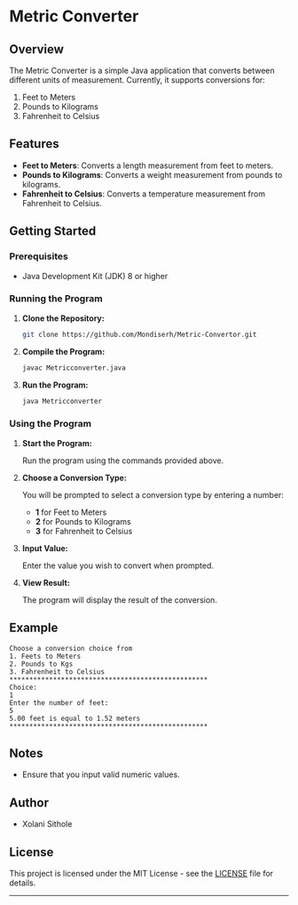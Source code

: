 # Metric Converter

## Overview

The Metric Converter is a simple Java application that converts between different units of measurement. Currently, it supports conversions for:

1. Feet to Meters
2. Pounds to Kilograms
3. Fahrenheit to Celsius

## Features

- **Feet to Meters**: Converts a length measurement from feet to meters.
- **Pounds to Kilograms**: Converts a weight measurement from pounds to kilograms.
- **Fahrenheit to Celsius**: Converts a temperature measurement from Fahrenheit to Celsius.

## Getting Started

### Prerequisites

- Java Development Kit (JDK) 8 or higher

### Running the Program

1. **Clone the Repository:**

   ```bash
   git clone https://github.com/Mondiserh/Metric-Convertor.git
   ```

2. **Compile the Program:**

   ```bash
   javac Metricconverter.java
   ```

3. **Run the Program:**

   ```bash
   java Metricconverter
   ```

### Using the Program

1. **Start the Program:**

   Run the program using the commands provided above.

2. **Choose a Conversion Type:**

   You will be prompted to select a conversion type by entering a number:

   - **1** for Feet to Meters
   - **2** for Pounds to Kilograms
   - **3** for Fahrenheit to Celsius

3. **Input Value:**

   Enter the value you wish to convert when prompted.

4. **View Result:**

   The program will display the result of the conversion.

## Example

```plaintext
Choose a conversion choice from
1. Feets to Meters
2. Pounds to Kgs
3. Fahrenheit to Celsius
**************************************************
Choice:
1
Enter the number of feet:
5
5.00 feet is equal to 1.52 meters
**************************************************
```

## Notes

- Ensure that you input valid numeric values.

## Author

- Xolani Sithole

## License

This project is licensed under the MIT License - see the [LICENSE](LICENSE) file for details.

---
